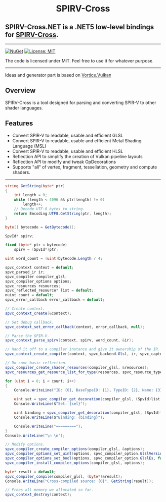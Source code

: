 
<h1 align="center">
   SPIRV-Cross
  
  ##              **SPIRV-Cross.NET** is a .NET5 low-level bindings for [SPIRV-Cross](https://github.com/KhronosGroup/SPIRV-Cross).
  
</h1>

<hr>

[![NuGet](https://img.shields.io/nuget/v/SPIRVCross.NET.svg)](https://www.nuget.org/packages/SPIRVCross.NET/)
[![License: MIT](https://img.shields.io/badge/License-MIT-yellow.svg)](https://github.com/FaberSanZ/SPIRV-Cross.NET/blob/main/LICENSE)

The code is licensed under MIT. Feel free to use it for whatever purpose.

<hr>

Ideas and generator part is based on [Vortice.Vulkan](https://github.com/amerkoleci/Vortice.Vulkan)

## Overview
SPIRV-Cross is a tool designed for parsing and converting SPIR-V to other shader languages.

## Features

  - Convert SPIR-V to readable, usable and efficient GLSL
  - Convert SPIR-V to readable, usable and efficient Metal Shading Language (MSL)
  - Convert SPIR-V to readable, usable and efficient HLSL
  - Reflection API to simplify the creation of Vulkan pipeline layouts
  - Reflection API to modify and tweak OpDecorations
  - Supports "all" of vertex, fragment, tessellation, geometry and compute shaders.


<hr>

```csharp
string GetString(byte* ptr)
{
    int length = 0;
    while (length < 4096 && ptr[length] != 0)
        length++;
    // Decode UTF-8 bytes to string.
    return Encoding.UTF8.GetString(ptr, length);
}

byte[] bytecode = GetBytecode();

SpvId* spirv;

fixed (byte* ptr = bytecode)
    spirv = (SpvId*)ptr;

uint word_count = (uint)bytecode.Length / 4;

spvc_context context = default;
spvc_parsed_ir ir;
spvc_compiler compiler_glsl;
spvc_compiler_options options;
spvc_resources resources;
spvc_reflected_resource* list = default;
nuint count = default;
spvc_error_callback error_callback = default;

// Create context.
spvc_context_create(&context);

// Set debug callback.
spvc_context_set_error_callback(context, error_callback, null);

// Parse the SPIR-V.
spvc_context_parse_spirv(context, spirv, word_count, &ir);

// Hand it off to a compiler instance and give it ownership of the IR.
spvc_context_create_compiler(context, spvc_backend.Glsl, ir, spvc_capture_mode.TakeOwnership, &compiler_glsl);

// Do some basic reflection.
spvc_compiler_create_shader_resources(compiler_glsl, &resources);
spvc_resources_get_resource_list_for_type(resources, spvc_resource_type.UniformBuffer, (spvc_reflected_resource*)&list, &count);

for (uint i = 0; i < count; i++)
{
    Console.WriteLine("ID: {0}, BaseTypeID: {1}, TypeID: {2}, Name: {3}", list[i].id, list[i].base_type_id, list[i].type_id, GetString(list[i].name));

    uint set = spvc_compiler_get_decoration(compiler_glsl, (SpvId)list[i].id, SpvDecoration.SpvDecorationDescriptorSet);
    Console.WriteLine($"Set: {set}");

    uint binding = spvc_compiler_get_decoration(compiler_glsl, (SpvId)list[i].id, SpvDecoration.SpvDecorationBinding);
    Console.WriteLine($"Binding: {binding}");

    Console.WriteLine("=========");
}
Console.WriteLine("\n \n");

// Modify options.
spvc_compiler_create_compiler_options(compiler_glsl, &options);
spvc_compiler_options_set_uint(options, spvc_compiler_option.GlslVersion, 450);
spvc_compiler_options_set_bool(options, spvc_compiler_option.GlslEs, false);
spvc_compiler_install_compiler_options(compiler_glsl, options);

byte* result = default;
spvc_compiler_compile(compiler_glsl, (byte*)&result);
Console.WriteLine("Cross-compiled source: {0}", GetString(result));

// Frees all memory we allocated so far.
spvc_context_destroy(context);
```
